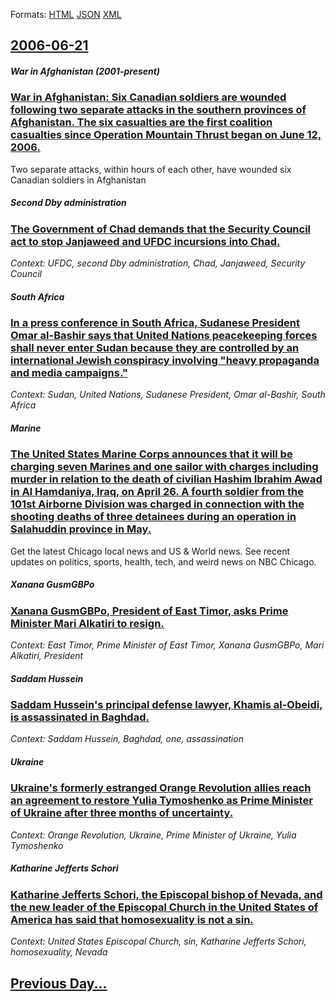 
Formats: [HTML](2006/06/21/index.html)  [JSON](2006/06/21/index.json)  [XML](2006/06/21/index.xml)  

## [2006-06-21](/news/2006/06/21/index.md)

##### War in Afghanistan (2001-present)
### [ War in Afghanistan: Six Canadian soldiers are wounded following two separate attacks in the southern provinces of Afghanistan. The six casualties are the first coalition casualties since Operation Mountain Thrust began on June 12, 2006. ](/news/2006/06/21/war-in-afghanistan-six-canadian-soldiers-are-wounded-following-two-separate-attacks-in-the-southern-provinces-of-afghanistan-the-six-casu.md)
Two separate attacks, within hours of each other, have wounded six Canadian soldiers in Afghanistan

##### Second Dby administration
### [ The Government of Chad demands that the Security Council act to stop Janjaweed and UFDC incursions into Chad. ](/news/2006/06/21/the-government-of-chad-demands-that-the-security-council-act-to-stop-janjaweed-and-ufdc-incursions-into-chad.md)
_Context: UFDC, second Dby administration, Chad, Janjaweed, Security Council_

##### South Africa
### [ In a press conference in South Africa, Sudanese President Omar al-Bashir says that United Nations peacekeeping forces shall never enter Sudan because they are controlled by an international Jewish conspiracy involving "heavy propaganda and media campaigns." ](/news/2006/06/21/in-a-press-conference-in-south-africa-sudanese-president-omar-al-bashir-says-that-united-nations-peacekeeping-forces-shall-never-enter-sud.md)
_Context: Sudan, United Nations, Sudanese President, Omar al-Bashir, South Africa_

##### Marine
### [ The United States Marine Corps announces that it will be charging seven Marines and one sailor with charges including murder in relation to the death of civilian Hashim Ibrahim Awad in Al Hamdaniya, Iraq, on April 26. A fourth soldier from the 101st Airborne Division was charged in connection with the shooting deaths of three detainees during an operation in Salahuddin province in May. ](/news/2006/06/21/the-united-states-marine-corps-announces-that-it-will-be-charging-seven-marines-and-one-sailor-with-charges-including-murder-in-relation-to.md)
Get the latest Chicago local news and US & World news. See recent updates on politics, sports, health, tech, and weird news on NBC Chicago.

##### Xanana GusmGBPo
### [ Xanana GusmGBPo, President of East Timor, asks Prime Minister Mari Alkatiri to resign. ](/news/2006/06/21/xanana-gusmagbpo-president-of-east-timor-asks-prime-minister-mara-alkatiri-to-resign.md)
_Context: East Timor, Prime Minister of East Timor, Xanana GusmGBPo, Mari Alkatiri, President_

##### Saddam Hussein
### [ Saddam Hussein's principal defense lawyer, Khamis al-Obeidi, is assassinated in Baghdad. ](/news/2006/06/21/saddam-hussein-s-principal-defense-lawyer-khamis-al-obeidi-is-assassinated-in-baghdad.md)
_Context: Saddam Hussein, Baghdad, one, assassination_

##### Ukraine
### [ Ukraine's formerly estranged Orange Revolution allies reach an agreement to restore Yulia Tymoshenko as Prime Minister of Ukraine after three months of uncertainty. ](/news/2006/06/21/ukraine-s-formerly-estranged-orange-revolution-allies-reach-an-agreement-to-restore-yulia-tymoshenko-as-prime-minister-of-ukraine-after-thr.md)
_Context: Orange Revolution, Ukraine, Prime Minister of Ukraine, Yulia Tymoshenko_

##### Katharine Jefferts Schori
### [ Katharine Jefferts Schori, the Episcopal bishop of Nevada, and the new leader of the Episcopal Church in the United States of America has said that homosexuality is not a sin. ](/news/2006/06/21/katharine-jefferts-schori-the-episcopal-bishop-of-nevada-and-the-new-leader-of-the-episcopal-church-in-the-united-states-of-america-has-s.md)
_Context: United States Episcopal Church, sin, Katharine Jefferts Schori, homosexuality, Nevada_

## [Previous Day...](/news/2006/06/20/index.md)

